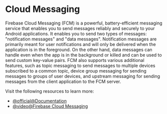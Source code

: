 # Cloud Messaging

Firebase Cloud Messaging (FCM) is a powerful, battery-efficient messaging service that enables you to send messages reliably and securely to your Android applications. It enables you to send two types of messages: "notification messages" and "data messages". Notification messages are primarily meant for user notifications and will only be delivered when the application is in the foreground. On the other hand, data messages can handle even when the app is in the background or killed and can be used to send custom key-value pairs. FCM also supports various additional features, such as topic messaging to send messages to multiple devices subscribed to a common topic, device group messaging for sending messages to groups of user devices, and upstream messaging for sending messages from the client application to the FCM server.

Visit the following resources to learn more:

- [@official@Documentation](https://firebase.google.com/docs/cloud-messaging/android/client)
- [@video@Firebase Cloud Messaging](https://www.youtube.com/watch?v=sioEY4tWmLI&list=PLl-K7zZEsYLkuHRCtHTpi6JYHka8oHLft) 
